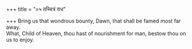+++
title = "०५ तच्चित्रं राध"

+++
Bring us that wondrous bounty, Dawn, that shall be famed most far away.  
     What, Child of Heaven, thou hast of nourishment for man, bestow thou on us to enjoy.